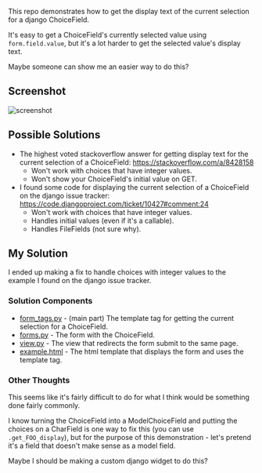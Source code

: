 This repo demonstrates how to get the display text of the current selection for a django ChoiceField.

It's easy to get a ChoiceField's currently selected value using `form.field.value`, but it's a lot harder to get the selected value's display text.

Maybe someone can show me an easier way to do this?

## Screenshot
![screenshot](https://raw.github.com/pawl/django_choicefield_display_example/master/screenshot.png "screenshot")

## Possible Solutions

* The highest voted stackoverflow answer for getting display text for the current selection of a ChoiceField: https://stackoverflow.com/a/8428158
  * Won't work with choices that have integer values.
  * Won't show your ChoiceField's initial value on GET.
* I found some code for displaying the current selection of a ChoiceField on the django issue tracker: https://code.djangoproject.com/ticket/10427#comment:24
  * Won't work with choices that have integer values.
  * Handles initial values (even if it's a callable).
  * Handles FileFields (not sure why).

## My Solution

I ended up making a fix to handle choices with integer values to the example I found on the django issue tracker.

### Solution Components
* [form_tags.py](mysite/myapp/templatetags/form_tags.py) - (main part) The template tag for getting the current selection for a ChoiceField.
* [forms.py](mysite/myapp/forms.py) - The form with the ChoiceField.
* [view.py](mysite/myapp/view.py) - The view that redirects the form submit to the same page.
* [example.html](mysite/templates/example.html) - The html template that displays the form and uses the template tag.

### Other Thoughts

This seems like it's fairly difficult to do for what I think would be something done fairly commonly.

I know turning the ChoiceField into a ModelChoiceField and putting the choices on a CharField is one way to fix this (you can use `.get_FOO_display`), but for the purpose of this demonstration - let's pretend it's a field that doesn't make sense as a model field.

Maybe I should be making a custom django widget to do this?
